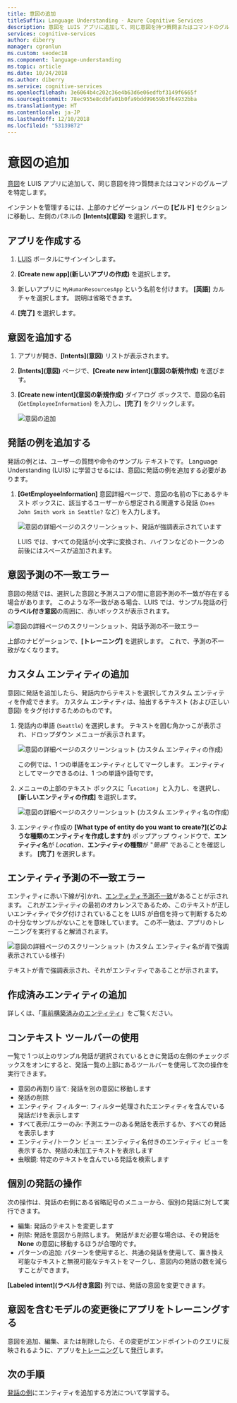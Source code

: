 ```yaml
---
title: 意図の追加
titleSuffix: Language Understanding - Azure Cognitive Services
description: 意図を LUIS アプリに追加して、同じ意図を持つ質問またはコマンドのグループを特定します。
services: cognitive-services
author: diberry
manager: cgronlun
ms.custom: seodec18
ms.component: language-understanding
ms.topic: article
ms.date: 10/24/2018
ms.author: diberry
ms.service: cognitive-services
ms.openlocfilehash: 3e6064b4c202c36e4b63d6e06edfbf3149f6665f
ms.sourcegitcommit: 78ec955e8cdbfa01b0fa9bdd99659b3f64932bba
ms.translationtype: HT
ms.contentlocale: ja-JP
ms.lasthandoff: 12/10/2018
ms.locfileid: "53139872"
---
```

# <a name="add-intents"></a>意図の追加 

[意図](luis-concept-intent.md)を LUIS アプリに追加して、同じ意図を持つ質問またはコマンドのグループを特定します。 

インテントを管理するには、上部のナビゲーション バーの **[ビルド]** セクションに移動し、左側のパネルの **[Intents]\(意図\)** を選択します。 

## <a name="create-an-app"></a>アプリを作成する

1. [LUIS](https://www.luis.ai) ポータルにサインインします。

1. **[Create new app]\(新しいアプリの作成\)** を選択します。 

1. 新しいアプリに `MyHumanResourcesApp` という名前を付けます。 **[英語]** カルチャを選択します。 説明は省略できます。 

1. **[完了]** を選択します。 

## <a name="add-intent"></a>意図を追加する

1. アプリが開き、**[Intents]\(意図\)** リストが表示されます。

1. **[Intents]\(意図\)** ページで、**[Create new intent]\(意図の新規作成\)** を選びます。

1. **[Create new intent]\(意図の新規作成\)** ダイアログ ボックスで、意図の名前 (`GetEmployeeInformation`) を入力し、**[完了]** をクリックします。

    ![意図の追加](./media/luis-how-to-add-intents/Addintent-dialogbox.png)

## <a name="add-an-example-utterance"></a>発話の例を追加する

発話の例とは、ユーザーの質問や命令のサンプル テキストです。 Language Understanding (LUIS) に学習させるには、意図に発話の例を追加する必要があります。

1. **[GetEmployeeInformation]** 意図詳細ページで、意図の名前の下にあるテキスト ボックスに、該当するユーザーから想定される関連する発話 (`Does John Smith work in Seattle?` など) を入力します。
 
    ![意図の詳細ページのスクリーンショット、発話が強調表示されています](./media/luis-how-to-add-intents/add-new-utterance-to-intent.png) 

    LUIS では、すべての発話が小文字に変換され、ハイフンなどのトークンの前後にはスペースが追加されます。

## <a name="intent-prediction-discrepancy-errors"></a>意図予測の不一致エラー 

意図の発話では、選択した意図と予測スコアの間に意図予測の不一致が存在する場合があります。 このような不一致がある場合、LUIS では、サンプル発話の行の**ラベル付き意図**の周囲に、赤いボックスが表示されます。 

![意図の詳細ページのスクリーンショット、発話予測の不一致エラー](./media/luis-how-to-add-intents/prediction-discrepancy-intent.png) 

上部のナビゲーションで、**[トレーニング]** を選択します。 これで、予測の不一致がなくなります。

## <a name="add-a-custom-entity"></a>カスタム エンティティの追加

意図に発話を追加したら、発話内からテキストを選択してカスタム エンティティを作成できます。 カスタム エンティティは、抽出するテキスト (および正しい意図) をタグ付けするためのものです。 

1. 発話内の単語 (`Seattle`) を選択します。 テキストを囲む角かっこが表示され、ドロップダウン メニューが表示されます。 

    ![意図の詳細ページのスクリーンショット (カスタム エンティティの作成)](./media/luis-how-to-add-intents/create-custom-entity.png) 

    この例では、1 つの単語をエンティティとしてマークします。 エンティティとしてマークできるのは、1 つの単語や語句です。

1. メニューの上部のテキスト ボックスに「`Location`」と入力し、を選択し、**[新しいエンティティの作成]** を選択します。 

    ![意図の詳細ページのスクリーンショット (カスタム エンティティ名の作成)](./media/luis-how-to-add-intents/create-custom-entity-name.png) 

1. エンティティ作成の **[What type of entity do you want to create?]\(どのような種類のエンティティを作成しますか\)** ポップアップ ウィンドウで、**エンティティ名**が _Location_、**エンティティの種類**が "_簡易_" であることを確認します。 **[完了]** を選択します。

## <a name="entity-prediction-discrepancy-errors"></a>エンティティ予測の不一致エラー 

エンティティに赤い下線が引かれ、[エンティティ予測不一致](luis-how-to-add-example-utterances.md#entity-status-predictions)があることが示されます。 これがエンティティの最初のオカレンスであるため、このテキストが正しいエンティティでタグ付けされていることを LUIS が自信を持って判断するための十分なサンプルがないことを意味しています。 この不一致は、アプリのトレーニングを実行すると解消されます。 

![意図の詳細ページのスクリーンショット (カスタム エンティティ名が青で強調表示されている様子)](./media/luis-how-to-add-intents/create-custom-entity-name-blue-highlight.png) 

テキストが青で強調表示され、それがエンティティであることが示されます。  

## <a name="add-a-prebuilt-entity"></a>作成済みエンティティの追加

詳しくは、「[事前構築済みのエンティティ](luis-how-to-add-entities.md#add-prebuilt-entity)」をご覧ください。

## <a name="using-the-contextual-toolbar"></a>コンテキスト ツールバーの使用

一覧で 1 つ以上のサンプル発話が選択されているときに発話の左側のチェックボックスをオンにすると、発話一覧の上部にあるツールバーを使用して次の操作を実行できます。

* 意図の再割り当て: 発話を別の意図に移動します
* 発話の削除
* エンティティ フィルター: フィルター処理されたエンティティを含んでいる発話だけを表示します
* すべて表示/エラーのみ: 予測エラーのある発話を表示するか、すべての発話を表示します
* エンティティ/トークン ビュー: エンティティ名付きのエンティティ ビューを表示するか、発話の未加工テキストを表示します
* 虫眼鏡: 特定のテキストを含んでいる発話を検索します

## <a name="working-with-an-individual-utterance"></a>個別の発話の操作

次の操作は、発話の右側にある省略記号のメニューから、個別の発話に対して実行できます。

* 編集: 発話のテキストを変更します
* 削除: 発話を意図から削除します。 発話がまだ必要な場合は、その発話を **None** の意図に移動するほうが合理的です。 
* パターンの追加: パターンを使用すると、共通の発話を使用して、置き換え可能なテキストと無視可能なテキストをマークし、意図内の発話の数を減らすことができます。 

**[Labeled intent]\(ラベル付き意図\)** 列では、発話の意図を変更できます。

## <a name="train-your-app-after-changing-model-with-intents"></a>意図を含むモデルの変更後にアプリをトレーニングする

意図を追加、編集、または削除したら、その変更がエンドポイントのクエリに反映されるように、アプリを[トレーニング](luis-how-to-train.md)して[発行](luis-how-to-publish-app.md)します。 

## <a name="next-steps"></a>次の手順

[発話の例](luis-how-to-add-example-utterances.md)にエンティティを追加する方法について学習する。 

